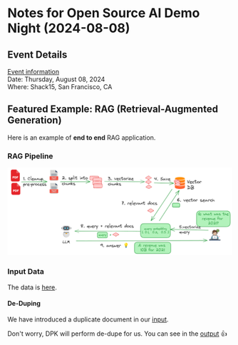 # Notes for Open Source AI Demo Night (2024-08-08)

## Event Details

[Event information](https://lu.ma/oss-ai)  
Date: Thursday, August 08, 2024  
Where: Shack15, San Francisco, CA


## Featured Example: RAG (Retrieval-Augmented Generation)

Here is an example of **end to end** RAG application.

### RAG Pipeline

![](media/rag-overview-2.png)

### Input Data



The data is [here](rag/data/walmart-reports-1/input/).  

#### De-Duping

We have introduced a duplicate document in our [input](rag/data/walmart-reports-1/input/).  

Don't worry, DPK will perform de-dupe for us.  You can see in the [output](rag/data/walmart-reports-1/output_final/) 👍

